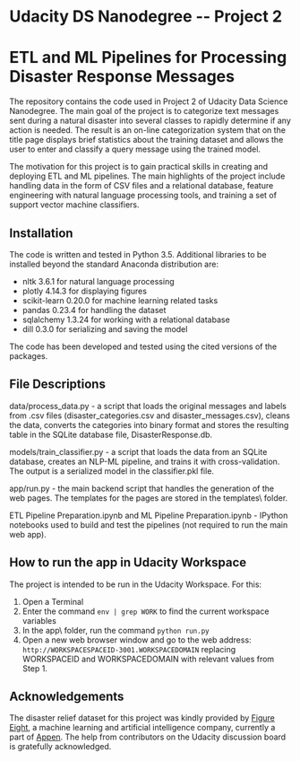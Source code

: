 # Udacity DS Nanodegree -- Project 2

 # ETL and ML Pipelines for Processing Disaster Response Messages

 The repository contains the code used in Project 2 of Udacity Data Science Nanodegree. The main goal of the project is to categorize text messages sent during a natural disaster into several classes to rapidly determine if any action is needed. The result is an on-line categorization system that on the title page displays brief statistics about the training dataset and allows the user to enter and classify a query message using the trained model.

 The motivation for this project is to gain practical skills in creating and deploying ETL and ML pipelines. The main highlights of the project include handling data in the form of CSV files and a relational database, feature engineering with natural language processing tools, and training a set of support vector machine classifiers.


 ## Installation <a name="installation"></a>

 The code is written and tested in Python 3.5. Additional libraries to be installed beyond the standard Anaconda distribution are:

- nltk 3.6.1 for natural language processing
- plotly 4.14.3 for displaying figures
- scikit-learn 0.20.0 for machine learning related tasks
- pandas 0.23.4 for handling the dataset
- sqlalchemy 1.3.24 for working with a relational database
- dill 0.3.0 for serializing and saving the model

The code has been developed and tested using the cited versions of the packages.


 ## File Descriptions <a name="files"></a>

  data/process_data.py - a script that loads the original messages and labels from .csv files (disaster_categories.csv and disaster_messages.csv), cleans the data, converts the categories into binary format and stores the resulting table in the SQLite database file, DisasterResponse.db.

  models/train_classifier.py - a script that loads the data from an SQLite database, creates an NLP-ML pipeline, and trains it with cross-validation. The output is a serialized model in the classifier.pkl file.

  app/run.py - the main backend script that handles the generation of the web pages. The templates for the pages are stored in the templates\ folder.

  ETL Pipeline Preparation.ipynb and ML Pipeline Preparation.ipynb - IPython notebooks used to build and test the pipelines (not required to run the main web app).


 ## How to run the app in Udacity Workspace

 The project is intended to be run in the Udacity Workspace. For this:

 1. Open a Terminal
 2. Enter the command `env | grep WORK` to find the current workspace variables
 3. In the app\ folder, run the command `python run.py`
 4. Open a new web browser window and go to the web address:
 `http://WORKSPACESPACEID-3001.WORKSPACEDOMAIN` replacing WORKSPACEID and WORKSPACEDOMAIN with relevant values from Step 1.


 ## Acknowledgements

 The disaster relief dataset for this project was kindly provided by <a href="https://en.wikipedia.org/wiki/Figure_Eight_Inc">Figure Eight</a>, a machine learning and artificial intelligence company, currently a part of <a href="https://appen.com/">Appen</a>.
 The help from contributors on the Udacity discussion board is gratefully acknowledged.
